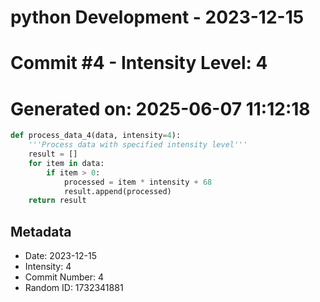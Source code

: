 ﻿# python Development - 2023-12-15
# Commit #4 - Intensity Level: 4
# Generated on: 2025-06-07 11:12:18
```python
def process_data_4(data, intensity=4):
    '''Process data with specified intensity level'''
    result = []
    for item in data:
        if item > 0:
            processed = item * intensity + 68
            result.append(processed)
    return result
```
## Metadata
- Date: 2023-12-15
- Intensity: 4
- Commit Number: 4
- Random ID: 1732341881
